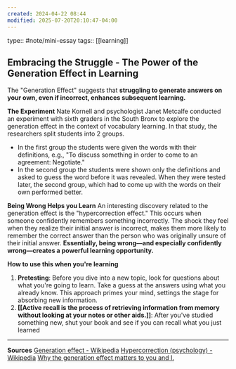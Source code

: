 ```yaml
---
created: 2024-04-22 08:44
modified: 2025-07-20T20:10:47-04:00
---
```

type:: #note/mini-essay
tags:: [[learning]]
## Embracing the Struggle - The Power of the Generation Effect in Learning

The "Generation Effect" suggests that **struggling to generate answers on your own, even if incorrect, enhances subsequent learning.**

**The Experiment**
Nate Kornell and psychologist Janet Metcalfe conducted an experiment with sixth graders in the South Bronx to explore the generation effect in the context of vocabulary learning. In that study, the researchers split students into 2 groups.
- In the first group the students were given the words with their definitions, e.g., "To discuss something in order to come to an agreement: Negotiate."
- In the second group the students were shown only the definitions and asked to guess the word before it was revealed.
When they were tested later, the second group, which had to come up with the words on their own performed  better.

**Being Wrong Helps you Learn**
An interesting discovery related to the generation effect is the "hypercorrection effect." This occurs when someone confidently remembers something incorrectly. The shock they feel when they realize their initial answer is incorrect, makes them more likely to remember the correct answer than the person who was originally unsure of their initial answer. **Essentially, being wrong—and especially confidently wrong—creates a powerful learning opportunity.**

**How to use this when you're learning**
1. **Pretesting**: Before you dive into a new topic, look for questions about what you're going to learn. Take a guess at the answers using what you already know. This approach primes your mind, settings the stage for absorbing new information.
2. **[[Active recall is the process of retrieving information from memory without looking at your notes or other aids.]]**: After you've studied something new, shut your book and see if you can recall what you just learned

****


**Sources**
[Generation effect - Wikipedia](https://en.wikipedia.org/wiki/Generation_effect)
[Hypercorrection (psychology) - Wikipedia](https://en.wikipedia.org/wiki/Hypercorrection_(psychology))
[Why the generation effect matters to you and I.](https://world.hey.com/jordano/why-the-generation-effect-matters-to-you-and-i-482c631b)
